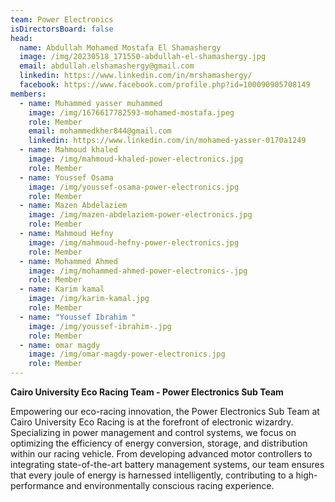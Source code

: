 ```yaml
---
team: Power Electronics
isDirectorsBoard: false
head:
  name: Abdullah Mohamed Mostafa El Shamashergy
  image: /img/20230518_171550-abdullah-el-shamashergy.jpg
  email: abdullah.elshamashergy@gmail.com
  linkedin: https://www.linkedin.com/in/mrshamashergy/
  facebook: https://www.facebook.com/profile.php?id=100090905708149
members:
  - name: Muhammed yasser muhammed
    image: /img/1676617782593-mohamed-mostafa.jpeg
    role: Member
    email: mohammedkher844@gmail.com
    linkedin: https://www.linkedin.com/in/mohamed-yasser-0170a1249
  - name: Mahmoud khaled
    image: /img/mahmoud-khaled-power-electronics.jpg
    role: Member
  - name: Youssef Osama
    image: /img/youssef-osama-power-electronics.jpg
    role: Member
  - name: Mazen Abdelaziem
    image: /img/mazen-abdelaziem-power-electronics.jpg
    role: Member
  - name: Mahmoud Hefny
    image: /img/mahmoud-hefny-power-electronics.jpg
    role: Member
  - name: Mohammed Ahmed
    image: /img/mohammed-ahmed-power-electronics-.jpg
    role: Member
  - name: Karim kamal
    image: /img/karim-kamal.jpg
    role: Member
  - name: "Youssef Ibrahim "
    image: /img/youssef-ibrahim-.jpg
    role: Member
  - name: omar magdy
    image: /img/omar-magdy-power-electronics.jpg
    role: Member
---
```

**Cairo University Eco Racing Team - Power Electronics Sub Team**

Empowering our eco-racing innovation, the Power Electronics Sub Team at Cairo University Eco Racing is at the forefront of electronic wizardry. Specializing in power management and control systems, we focus on optimizing the efficiency of energy conversion, storage, and distribution within our racing vehicle. From developing advanced motor controllers to integrating state-of-the-art battery management systems, our team ensures that every joule of energy is harnessed intelligently, contributing to a high-performance and environmentally conscious racing experience.